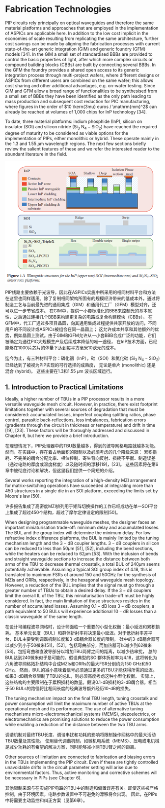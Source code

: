 # Fabrication Technologies

PIP circuits rely principally on optical waveguides and therefore the same material platforms and approaches that are employed in the implementation of ASPICs are applicable here. 
In addition to the low cost implicit in the economies of scale resulting from replicating the same architecture, 
further cost savings can be made by aligning the fabrication processes with current state-of-the-art generic integration (GIM) and generic foundry (GFM) models [34]. 
In the GIM a small set of standardised BBBs are provided to control the basic properties of light, 
after which more complex circuits or compound building blocks (CBBs) are built by connecting several BBBs. 
In the GFM the foundry provides a shared open access to its generic integration process through multi-project wafers, 
where different designs or ASPICs from different users are combined on the same wafer; this allows cost sharing and other additional advantages, e.g. on-wafer testing. 
Since GIM and GFM allow a broad range of functionalities to be synthesised from a small set of BBBs they have been identified as the only path leading to mass production and subsequent cost reduction for PIC manufacturing, 
where figures in the order of $10 \kern{3mu} euros / \mathrm{mm}^2$ can already be reached at volumes of 1,000 chips for InP technology [34].

To date, three material platforms: indium phosphide (InP), 
silicon on insulator (SOI) and silicon nitride $\left(\mathrm{Si}_3 \mathrm{~N}_4-\mathrm{SiO}_2\right)$ have reached the required degree of maturity to be considered as viable options for the implementation of PIPs, 
either monolithic or hybrid. These operate mainly in the 1.3 and 1.55 $\mu \mathrm{m}$ wavelength regions. 
The next few sections briefly review the salient features of these and we refer the interested reader to the abundant literature in the field. 

![](pictures/platforms_cross_section.png)

PIP线路主要依赖于光波导，因此在ASPICs实施中所采用的相同材料平台和方法在这里也同样适用。除了复制相同架构所固有的规模经济带来的低成本外，通过将制造工艺与当前最先进的通用集成（GIM）和通用代工厂（GFM）模型对齐，还可以进一步节省成本。
在GIM中，提供一小套标准化的BBB来控制光的基本属性，之后通过连接几个BBB来构建更复杂的电路或复合构建模块（CBBs）。
在GFM中，代工厂通过多项目晶圆，向其通用集成过程提供共享开放的访问，不同用户的不同设计或ASPICs被组合在同一晶圆上；
这允许成本共享和其他额外的优势，例如晶圆上测试。由于GIM和GFM允许从一小套BBB合成广泛的功能，它们被确定为通往PIC大规模生产及后续成本降低的唯一途径，
在InP技术方面，已经能够在1000片芯片的体量下达到每平方毫米10欧元的成本。

迄今为止，有三种材料平台：磷化铟（InP），硅（SOI）和氮化硅 $\left(\mathrm{Si}_3 \mathrm{~N}_4-\mathrm{SiO}_2\right)$ 已经达到了被视为PIP实现的可行选择的成熟度，
无论是单片 (monolithic) 还是混合 (hybrid)。 这些主要在1.3和1.55 $\mu \mathrm{m}$ 波长区域运行。

## 1. Introduction to Practical Limitations
Ideally, a higher number of TBUs in a PIP processor results in a more versatile waveguide mesh circuit. 
However, in practice, there exist footprint limitations together with several sources of degradation that must be considered: accumulated losses, 
imperfect coupling splitting ratios, phase control, parasitic back-reflections, loss imbalances, fabrication errors (gradients through the circuit in thickness or temperature) 
and drift in time [19], [23]. These factors will be thoroughly addressed and discussed in Chapter 6, but here we provide a brief introduction.

在理想情况下，PIP处理器中的TBU数量越多，得到的波导网格电路就越多功能。然而，在实践中，存在着占地面积的限制以及必须考虑的几个降级来源：
累积损耗、不完美的耦合分配比率、相位控制、寄生背向反射、损耗不平衡、制造误差（通过电路的厚度或温度梯度）以及随时间的漂移[19]，[23]。
这些因素将在第6章中被彻底讨论和解决，但这里我们提供一个简短的介绍。

Several works reporting the integration of a high-density MZI arrangement for matrix-switching operations have succeeded at integrating more than 450 structures in a single die in an SOI platform, 
exceeding the limits set by Moore's law [50].

许多报告集成了高密度MZI排列用于矩阵切换操作的工作已经成功在单一SOI平台上集成了超过450个结构，超过了摩尔定律设定的限制[50]。

When designing programmable waveguide meshes, the designer faces an important miniaturisation trade-off: 
minimum delay and accumulated losses. The BUL and the group index will determine the minimum delay. 
For low refractive index difference platforms, the BUL is mainly limited by the tuning mechanism length and the $3-\mathrm{dB}$ coupler lengths. 
$3-\mathrm{dB}$ couplers in silicon can be reduced to less than $50 \mu \mathrm{m}$ [51], [52], including the bend sections, while the heaters can be reduced to $62 \mu \mathrm{m}$ [53]. 
With the inclusion of bends and straight waveguide sections to increase the distance between both arms of the TBU to decrease thermal crosstalk, 
a total BUL of $240 \mu \mathrm{m}$ seems potentially achievable. Assuming a typical SOI group index of 4.18, 
this is translated to maximum FSRs of around 150 and $50 \mathrm{GHz}$ for the synthesis of MZIs and ORRs, respectively, 
in the hexagonal waveguide mesh topology. However, a reduction of the BUL implies that the signal must go through a greater number of TBUs to obtain a desired delay. 
If the $3-\mathrm{dB}$ couplers limit the overall IL of the TBU, this miniaturisation trade-off must be highly considered. 
In fact, the main limitation of these structures resides in the number of accumulated losses. Assuming $0.1-\mathrm{dB}$ loss $3-\mathrm{dB}$ couplers, 
a path equivalent to 50 BULs will experience additional $10-\mathrm{dB}$ losses than a classic waveguide of the same length. 

在设计可编程波导网格时，设计师面临一个重要的小型化权衡：最小延迟和累积损耗。
基本单元长度（BUL）和群体折射率将决定最小延迟。对于低折射率差平台，BUL主要受到调谐机制长度和3-dB耦合器长度的限制。
硅中的3-dB耦合器可以减少到小于50微米[51]，[52]，包括弯曲部分，而加热器可以减少到62微米[53]。包括弯曲和直波导部分以增加TBU两臂之间的距离，以减少热串扰，
总的BUL达到240微米似乎是可能的。假设典型的SOI群体折射率为4.18，这将转化为六角波导网格拓扑结构中合成MZIs和ORRs的最大FSR分别约为150 GHz和50 GHz。
然而，BUL的减小意味着信号必须通过更多的TBU才能获得所需的延迟。如果3-dB耦合器限制了TBU的总IL，则必须高度考虑这种小型化权衡。
实际上，这些结构的主要限制在于累积损耗的数量。假设0.1-dB损耗的3-dB耦合器，相当于50 BULs的路径将比相同长度的经典波导额外经历10-dB的损失。

The tuning mechanism impact on the final TBU length, tuning crosstalk and power consumption will limit the maximum number of active TBUs at the operational mesh and its performance. 
The use of alternative tuning mechanisms micro-electromechanical systems (MEMS), piezoelectrics, or electromechanics are promising solutions to reduce the power consumption while enabling a reduction of the distance between the two TBU arms.

调谐机制对最终TBU长度、调谐串扰和功耗的影响将限制操作网格中的最大活动TBU数量及其性能。
使用替代调谐机制，如微机电系统（MEMS）、压电或电机械是减少功耗的有希望的解决方案，同时能够减小两TBU臂之间的距离。

Other sources of limitation are connected to fabrication and biasing errors in the TBUs implementing the PIP circuit. 
Even if these are tightly controlled unavoidable drifts in the circuit parameter setting will arise due to environmental factors. 
Thus, active monitoring and corrective schemes will be necessary in PIPs (see Chapter 6).

其他限制来源与在实施PIP电路的TBU中的制造和偏置误差有关。即使这些被严格控制，由于环境因素，电路参数设置中不可避免的漂移将会出现。
因此，在PIPs中将需要主动监控和纠正方案（见第6章）。
